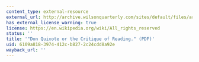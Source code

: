 ```yaml
---
content_type: external-resource
external_url: http://archive.wilsonquarterly.com/sites/default/files/articles/WQ_VOL1_A_1977_Article_05.pdf
has_external_license_warning: true
license: https://en.wikipedia.org/wiki/All_rights_reserved
status: ''
title: '"Don Quixote or the Critique of Reading." (PDF)'
uid: 6109a818-3974-412c-b827-2c24cdd8a92e
wayback_url: ''
---
```

